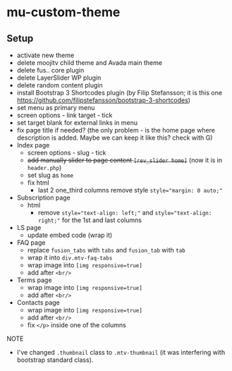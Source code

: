# mu-custom-theme

## Setup
- activate new theme
- delete moojitv child theme and Avada main theme
- delete fus.. core plugin
- delete LayerSlider WP plugin
- delete random content plugin
- install Bootstrap 3 Shortcodes plugin (by Filip Stefansson; it is this one https://github.com/filipstefansson/bootstrap-3-shortcodes)
- set menu as primary menu
- screen options - link target - tick
- set target blank for external links in menu
- fix page title if needed? (the only problem - is the home page where description is added. Maybe we can keep it like this? check with G)
- Index page
  - screen options - slug - tick
  - <del>add manually slider to page content `[rev_slider home]`</del> (now it is in `header.php`)
  - set slug as `home`
  - fix html
    - last 2 one_third columns remove style `style="margin: 0 auto;"`
- Subscription page
  - html
    - remove `style="text-align: left;"` and `style="text-align: right;"` for the 1st and last columns
- LS page
  - update embed code (wrap it)
- FAQ page
  - replace `fusion_tabs` with `tabs` and `fusion_tab` with `tab`
  - wrap it into `div.mtv-faq-tabs`
  - wrap image into `[img responsive=true]`
  - add after `<br/>`
- Terms page
  - wrap image into `[img responsive=true]`
  - add after `<br/>`
- Contacts page
  - wrap image into `[img responsive=true]`
  - add after `<br/>`
  - fix `</p>` inside one of the columns

NOTE
- I've changed `.thumbnail` class to `.mtv-thumbnail` (it was interfering with bootstrap standard class).
